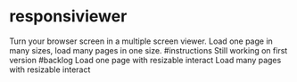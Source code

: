 # responsiviewer
Turn your browser screen in a multiple screen viewer. Load one page in many sizes, load many pages in one size.
#instructions
Still working on first version
#backlog
Load one page with resizable interact
Load many pages with resizable interact
